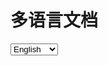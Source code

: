 # 多语言文档

<select id="languageSelector">
    <option value="en">English</option>
    <option value="zh">简体中文</option>
</select>

<div id="documentation-content">
    <!-- 内容将通过JavaScript动态加载 -->
</div>

<script src="https://cdn.jsdelivr.net/npm/marked/marked.min.js"></script>
<script>
document.getElementById('languageSelector').addEventListener('change', function() {
    loadDocumentation(this.value);
});

// 默认加载英文文档
loadDocumentation('en');

function loadDocumentation(lang) {
    fetch(`https://flexiproxy.com/docs/DOCUMENTATION.md`)
        .then(response => response.text())
        .then(text => {
            document.getElementById('documentation-content').innerHTML = marked.parse(text);
        })
        .catch(error => {
            console.error('Error loading documentation:', error);
        });
}
</script>